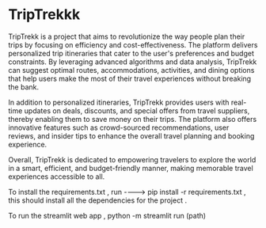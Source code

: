 # TripTrekkk
TripTrekk is a project that aims to revolutionize the way people plan their trips by focusing on efficiency and cost-effectiveness. The platform delivers personalized trip itineraries that cater to the user's preferences and budget constraints. By leveraging advanced algorithms and data analysis, TripTrekk can suggest optimal routes, accommodations, activities, and dining options that help users make the most of their travel experiences without breaking the bank.

In addition to personalized itineraries, TripTrekk provides users with real-time updates on deals, discounts, and special offers from travel suppliers, thereby enabling them to save money on their trips. The platform also offers innovative features such as crowd-sourced recommendations, user reviews, and insider tips to enhance the overall travel planning and booking experience.

Overall, TripTrekk is dedicated to empowering travelers to explore the world in a smart, efficient, and budget-friendly manner, making memorable travel experiences accessible to all.


To install the requirements.txt , 
run ----> pip install -r requirements.txt 
, this should install all the dependencies for the project .

To run the streamlit web app , 
python -m streamlit run (path)
